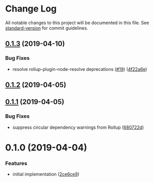 # Change Log

All notable changes to this project will be documented in this file. See [standard-version](https://github.com/conventional-changelog/standard-version) for commit guidelines.

## [0.1.3](https://github.com/omghax/ember-mock-socket-shim/compare/v0.1.2...v0.1.3) (2019-04-10)


### Bug Fixes

* resolve rollup-plugin-node-resolve deprecations ([#19](https://github.com/omghax/ember-mock-socket-shim/issues/19)) ([4f22a6e](https://github.com/omghax/ember-mock-socket-shim/commit/4f22a6e))



## [0.1.2](https://github.com/omghax/ember-mock-socket-shim/compare/v0.1.1...v0.1.2) (2019-04-05)



## [0.1.1](https://github.com/omghax/ember-mock-socket-shim/compare/v0.1.0...v0.1.1) (2019-04-05)


### Bug Fixes

* suppress circular dependency warnings from Rollup ([680722d](https://github.com/omghax/ember-mock-socket-shim/commit/680722d))



# 0.1.0 (2019-04-04)


### Features

* initial implementation ([2ce6ce9](https://github.com/omghax/ember-mock-socket-shim/commit/2ce6ce9))
